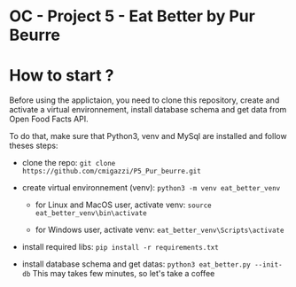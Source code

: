 # OC - Project 5 - Eat Better by Pur Beurre

# How to start ?

Before using the applictaion, you need to clone this repository, create and activate a virtual environnement, install database schema and get data from Open Food Facts API.

To do that, make sure that Python3, venv and MySql are installed and follow theses steps:

- clone the repo: `git clone https://github.com/cmigazzi/P5_Pur_beurre.git`

- create virtual environnement (venv): `python3 -m venv eat_better_venv`

    - for Linux and MacOS user, activate venv: `source eat_better_venv\bin\activate`
    
    - for Windows user, activate venv: `eat_better_venv\Scripts\activate`

- install required libs: `pip install -r requirements.txt`

- install database schema and get datas: `python3 eat_better.py --init-db`
This may takes few minutes, so let's take a coffee
    


